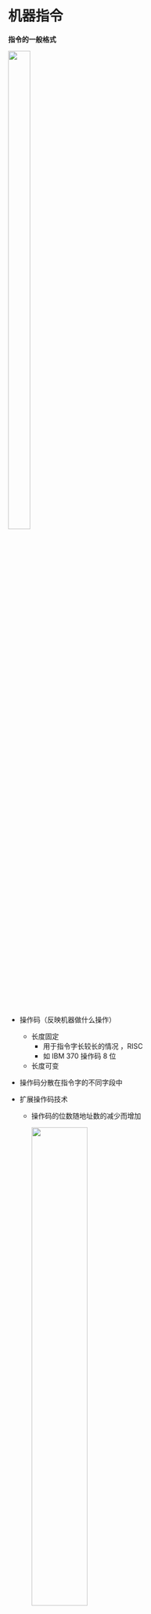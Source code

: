 # 机器指令

**指令的一般格式**

<img src="https://img-blog.csdnimg.cn/20201219134520242.png" width="30%" height="50%" />

* 操作码（反映机器做什么操作）

  * 长度固定
    * 用于指令字长较长的情况  ，RISC
    * 如 IBM 370  操作码 8 位
  * 长度可变

* 操作码分散在指令字的不同字段中

* 扩展操作码技术

  * 操作码的位数随地址数的减少而增加

    <img src="https://img-blog.csdnimg.cn/20201219134542237.png?x-oss-process=image/watermark,type_ZmFuZ3poZW5naGVpdGk,shadow_10,text_aHR0cHM6Ly9ibG9nLmNzZG4ubmV0L3dlaXhpbl80MzkzNDYwNw==,size_16,color_FFFFFF,t_70" width="50%" height="50%"  />

  * 预留拓展

    * 三地址指令操作码每减少一种最多可多构成 $2^4$  种二地址指令
    * 二地址指令操作码每减少一种最多可多构成$2^4$ 种一地址指令

* 地址码

  * 四地址

    <img src="https://img-blog.csdnimg.cn/20201219134604193.png" width="20%" height="50%"  />

    * 设指令字长为 32  位、操作码固定为 8  位
    * 4 次访存，寻址范围 $2^6$ = 64

  * 三地址
  
    <img src="https://img-blog.csdnimg.cn/20201219134622899.png" width="20%" height="50%" />

    * 4  次访存，寻址范围 $2^8$ = 256

  * 二地址

    <img src="https://img-blog.csdnimg.cn/20201219134644930.png" width="20%" height="50%" />

    * 4  次访存，寻址范围 $2^{12}$ = 4k

  * 一地址

    <img src="https://img-blog.csdnimg.cn/20201219134706133.png" width="20%" height="50%"  />

    * 2  次访存，寻址范围 $2^{24}$ = 16M

  

  

**指令字长**

  * 决定于
    * 操作码的长度
    * 操作数地址的长度
    * 操作数地址的个数
  * 指令字长  固定
    * 指令字长 =  存储字长
  * 指令字长  可变
    * 按字节的倍数变化

  

**小结**

* 当用一些硬件资源代替指令字中的地址码字段后

  * 可扩大指令的寻址范围
  * 可缩短指令字长
  * 可减少访存次数

* 当指令的地址字段为寄存器时

  * 格式
    * 三地址 OP R 1 , R 2 , R 3
    * 二地址 OP R 1 , R 2 
    * 一地址 OP R 1
  * 可缩短指令字长
  * 指令执行阶段不访存

  

# 操作数类型和操作类型

**操作数类型**

* 地址：无符号整数
* 数字：定点数、浮点数、十进制数
* 字符：ASCII
* 逻辑数：逻辑运算



**数据在存储器中的存放方式**

* 从任意位置开始存储

  <img src="https://img-blog.csdnimg.cn/20201219134728503.png" width="50%" height="50%"  />

  * 优点：不浪费存储资源
  * 缺点：除了访问一个字节之外，访问其它任何类型的数据，都可能花费两个存储周期的时间。读写控制比较复杂。

* 从一个存储字的起始位置开始访问

  <img src="https://img-blog.csdnimg.cn/20201219134752406.png" width="50%" height="50%" />

  * 优点：无论访问何种类型的数据，在一个周期内均可完成，读写控制简单。
  * 缺点：浪费了宝贵的存储资源

* 边界对准方式——从地址的整数倍位置开始访问

  <img src="https://img-blog.csdnimg.cn/20201219134819979.png" width="50%" height="50%" " />

  * 数据 存放的起始地址是数据 长度（按照编址单位进行计算）的整数倍
  * 本方案是前两个方案的折衷，在一个周期内可以完成存储访问，空间浪费也不太严重



**操作类型**

* 数据传送

  <img src="https://img-blog.csdnimg.cn/20201219134841597.png" width="50%" height="50%"  />

* 算术逻辑操作

  <img src="https://img-blog.csdnimg.cn/20201219134916624.png" width="50%" height="50%"/>

* 移位操作

  <img src="https://img-blog.csdnimg.cn/20201219134939358.png" width="30%" height="50%"  />

* 转移

  * 无条件转移 JMP
  * 条件转移
    * 结果为零转 （Z = 1） ） JZ
    * 结果溢出转 （O = 1 ）JO
    * 结果有进位转（C = 1 ）JC
    * 跳过一条指令 SKP

  * 调用和返回
    * CALL
    * RETURN
  * 陷阱（Trap）与陷阱指令
    * 一般不提供给用户直接使用，在出现事故时，由 CPU 自动产生并执行（隐指令）
    * 设置供用户使用的陷阱指令（如 8086 INT TYPE 软中断提供给用户使用的陷阱指令，完成系统调用）

* 输入输出

  * 入: 端口 中 的内容  -> CPU  的寄存器（IN 指令）
  * 出 CPU  的寄存器 -> 端口 中的内容（OUT 指令）

 # RISC & CISC  

**RISC 主要特征**

* 选用使用频度较高的一些  简单指令，复杂指令的功能由简单指令来组合
* 指令  长度固定、指令格式种类少、寻址方式少
* 只有 LOAD / STORE  指令访存
* CPU  中有 多个通用  寄存器
* 采用  流水技术 一个时钟周期  内完成一条指令
* 采用  组合逻辑 



**CISC  的主要特征**

* 系统指令  复杂庞大 ，各种指令使用频度相差大
* 指令  长度不固定、指令格式种类多、寻址方式多
* 访存  指令  不受限制

* CPU  中设有专用寄存器
* 大多数指令需要多个时钟周期执行完毕
* 采用微程序 



**RISC 和 CISC**

* RISC 更能  充分利用 VLSI  芯片 的面积
* RISC  更能  提高计算机运算速度

  * 指令数、指令格式、寻址方式少，
  * 通用  寄存器多 ，采用  组合逻辑  ，
  * 便于实现  指令流水
* RISC  便于设计 ，可降低成本 ，提高可靠性
* RISC  不易实现 

